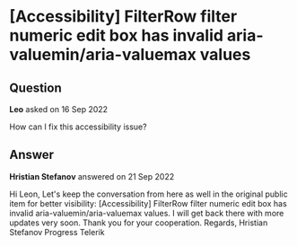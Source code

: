 # [Accessibility] FilterRow filter numeric edit box has invalid aria-valuemin/aria-valuemax values

## Question

**Leo** asked on 16 Sep 2022

How can I fix this accessibility issue?

## Answer

**Hristian Stefanov** answered on 21 Sep 2022

Hi Leon, Let's keep the conversation from here as well in the original public item for better visibility: [Accessibility] FilterRow filter numeric edit box has invalid aria-valuemin/aria-valuemax values. I will get back there with more updates very soon. Thank you for your cooperation. Regards, Hristian Stefanov Progress Telerik
